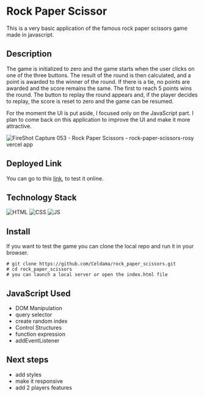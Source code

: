 # Rock Paper Scissor
This is a very basic application of the famous rock paper scissors game made in javascript. <br/>

## Description
The game is initialized to zero and the game starts when the user clicks on one of the three buttons. The result of the round is then calculated, and a point is awarded to the winner of the round. If there is a tie, no points are awarded and the score remains the same. The first to reach 5 points wins the round. The button to replay the round appears and, if the player decides to replay, the score is reset to zero and the game can be resumed. 

For the moment the UI is put aside, I focused only on the JavaScript part. I plan to come back on this application to improve the UI and make it more attractive. 

![FireShot Capture 053 - Rock Paper Scissors - rock-paper-scissors-rosy vercel app](https://user-images.githubusercontent.com/89074179/135048834-a39a1097-bd12-40e3-8d2c-431cf655a34e.png)

## Deployed Link
You can go to this [link](https://rock-paper-scissors-rosy.vercel.app/), to test it online.

## Technology Stack
![HTML](https://img.shields.io/badge/-HTML-red)
![CSS](https://img.shields.io/badge/-CSS-blue)
![JS](https://img.shields.io/badge/-JavaScript-yellow)

## Install
If you want to test the game you can clone the local repo and run it in your browser.
```
# git clone https://github.com/Celdama/rock_paper_scissors.git
# cd rock_paper_scissors
# you can launch a local server or open the index.html file
``` 
## JavaScript Used
- DOM Manipulation
- query selector
- create random index
- Control Structures
- function expression
- addEventListener

## Next steps
- add styles 
- make it responsive
- add 2 players features

